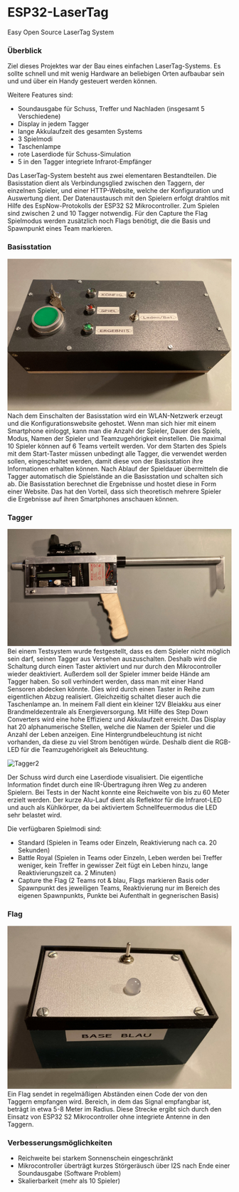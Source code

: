 # ESP32-LaserTag
Easy Open Source LaserTag System
### Überblick
Ziel dieses Projektes war der Bau eines einfachen LaserTag-Systems. Es sollte schnell und mit wenig Hardware an beliebigen Orten aufbaubar sein und  und über ein Handy gesteuert werden können.

Weitere Features sind:

- Soundausgabe für Schuss, Treffer und Nachladen (insgesamt 5 Verschiedene)
- Display in jedem Tagger
- lange Akkulaufzeit des gesamten Systems
- 3 Spielmodi
- Taschenlampe
- rote Laserdiode für Schuss-Simulation
- 5 in den Tagger integriete Infrarot-Empfänger
    
Das LaserTag-System besteht aus zwei elementaren Bestandteilen. Die Basisstation dient als Verbindungsglied zwischen den Taggern, der einzelnen Spieler, und einer HTTP-Website, welche der Konfiguration und Auswertung dient. Der Datenaustausch mit den Spielern erfolgt drahtlos mit Hilfe des EspNow-Protokolls der ESP32 S2 Mikrocontroller. Zum Spielen sind zwischen 2 und 10 Tagger notwendig. Für den Capture the Flag Spielmodus werden zusätzlich noch Flags benötigt, die die Basis und Spawnpunkt eines Team markieren.

### Basisstation
![Basisstation](/Basisstation/Basisstation_Beispiel.JPG)
Nach dem Einschalten der Basisstation wird ein WLAN-Netzwerk erzeugt und die Konfigurationswebsite gehostet. Wenn man sich hier mit einem Smartphone einloggt, kann man die Anzahl der Spieler, Dauer des Spiels, Modus, Namen der Spieler und Teamzugehörigkeit einstellen. Die maximal 10 Spieler können auf 6 Teams verteilt werden. Vor dem Starten des Spiels mit dem Start-Taster müssen unbedingt alle Tagger, die verwendet werden sollen, eingeschaltet werden, damit diese von der Basisstation ihre Informationen erhalten können. Nach Ablauf der Spieldauer übermitteln die Tagger automatisch die Spielstände an die Basisstation und schalten sich ab. Die Basisstation berechnet die Ergebnisse und hostet diese in Form einer Website. Das hat den Vorteil, dass sich theoretisch mehrere Spieler die Ergebnisse auf ihren Smartphones anschauen können.

### Tagger
![Tagger1](/Tagger/Tagger_Beispiel1.JPG)
Bei einem Testsystem wurde festgestellt, dass es dem Spieler nicht möglich sein darf, seinen Tagger aus Versehen auszuschalten. Deshalb wird die Schaltung durch einen Taster aktiviert und nur durch den Mikrocontroller wieder deaktiviert. Außerdem soll der Spieler immer beide Hände am Tagger haben. So soll verhindert werden, dass man mit einer Hand Sensoren abdecken könnte. Dies wird durch einen Taster in Reihe zum eigentlichen Abzug realisiert. Gleichzeitig schaltet dieser auch die Taschenlampe an. In meinem Fall dient ein kleiner 12V Bleiakku aus einer Brandmeldezentrale als Energieversorgung. Mit Hilfe des Step Down Converters wird eine hohe Effizienz und Akkulaufzeit erreicht. Das Display hat 20 alphanumerische Stellen, welche die Namen der Spieler und die Anzahl der Leben anzeigen. Eine Hintergrundbeleuchtung ist nicht vorhanden, da diese zu viel Strom benötigen würde. Deshalb dient die RGB-LED für die Teamzugehörigkeit als Beleuchtung.

![Tagger2](/Tagger/Tagger_Beispiel2.JPG)

Der Schuss wird durch eine Laserdiode visualisiert. Die eigentliche Information findet durch eine IR-Übertragung ihren Weg zu anderen Spielern. Bei Tests in der Nacht konnte eine Reichweite von bis zu 60 Meter erzielt werden. Der kurze Alu-Lauf dient als Reflektor für die Infrarot-LED und auch als Kühlkörper, da bei aktiviertem Schnellfeuermodus die LED sehr belastet wird.

Die verfügbaren Spielmodi sind:

- Standard (Spielen in Teams oder Einzeln, Reaktivierung nach ca. 20 Sekunden)
- Battle Royal (Spielen in Teams oder Einzeln, Leben werden bei Treffer weniger, kein Treffer in gewisser Zeit fügt ein Leben hinzu, lange Reaktivierungszeit ca. 2 Minuten)
- Capture the Flag (2 Teams rot & blau, Flags markieren Basis oder Spawnpunkt des jeweiligen Teams, Reaktivierung nur im Bereich des eigenen Spawnpunkts, Punkte bei Aufenthalt in gegnerischen Basis)

### Flag
![Flag](/Flag/Flag_Beispiel.JPG)
Ein Flag sendet in regelmäßigen Abständen einen Code der von den Taggern empfangen wird. Bereich, in dem das Signal empfangbar ist, beträgt in etwa 5-8 Meter im Radius. Diese Strecke ergibt sich durch den Einsatz von ESP32 S2 Mikrocontroller ohne integriete Antenne in den Taggern.

### Verbesserungsmöglichkeiten

- Reichweite bei starkem Sonnenschein eingeschränkt
- Mikrocontroller überträgt kurzes Störgeräusch über I2S nach Ende einer Soundausgabe (Software Problem)
- Skalierbarkeit (mehr als 10 Spieler)
